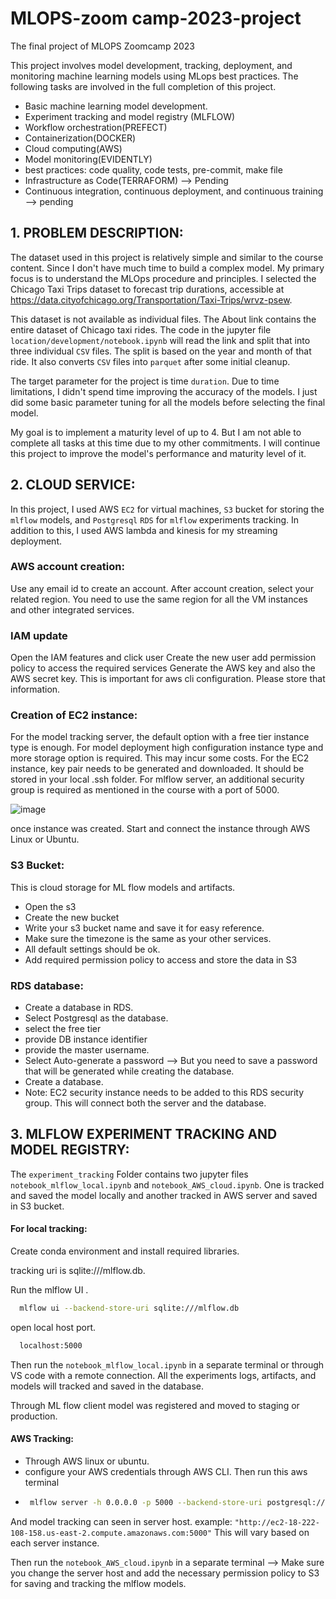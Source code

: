 # MLOPS-zoom camp-2023-project
The final project of MLOPS Zoomcamp 2023

This project involves model development, tracking, deployment, and monitoring machine learning models using MLops best practices. The following tasks are involved in the full completion of this project.
- Basic machine learning model development.
- Experiment tracking and model registry (MLFLOW)
- Workflow orchestration(PREFECT)
- Containerization(DOCKER)
- Cloud computing(AWS)
- Model monitoring(EVIDENTLY)
- best practices: code quality, code tests, pre-commit, make file
- Infrastructure as Code(TERRAFORM) --> Pending
- Continuous integration, continuous deployment, and continuous training --> pending

## 1. PROBLEM DESCRIPTION:
The dataset used in this project is relatively simple and similar to the course content. Since I don't have much time to build a complex model. My primary focus is to understand the MLOps procedure and principles. I selected the Chicago Taxi Trips dataset to forecast trip durations, accessible at https://data.cityofchicago.org/Transportation/Taxi-Trips/wrvz-psew.

This dataset is not available as individual files. The About link contains the entire dataset of Chicago taxi rides. The code in the jupyter file `location/development/notebook.ipynb` will read the link and split that into three individual `CSV` files. The split is based on the year and month of that ride. It also converts `CSV` files into `parquet` after some initial cleanup.

The target parameter for the project is time `duration`.  Due to time limitations, I didn't spend time improving the accuracy of the models. I just did some basic parameter tuning for all the models before selecting the final model.

My goal is to implement a maturity level of up to 4. But I am not able to complete all tasks at this time due to my other commitments. I will continue this project to improve the model's performance and  maturity level of it.

## 2. CLOUD SERVICE:
In this project, I used AWS `EC2` for virtual machines, `S3` bucket for storing the `mlflow` models, and `Postgresql` `RDS` for `mlflow` experiments tracking. In addition to this, I used AWS lambda and kinesis for my streaming deployment.
### AWS account creation:
Use any email id to create an account. 
After account creation, select your related region. You need to use the same region for all the VM instances and other integrated services.
### IAM update
Open the IAM features and click user
Create the new user
add permission policy to access the required services
Generate the AWS key and also the AWS secret key. This is important for aws cli configuration. Please store that information.
### Creation of EC2 instance:
For the model tracking server, the default option with a free tier instance type is enough. For model deployment high configuration instance type and more storage option is required. This may incur some costs. 
For the EC2 instance, key pair needs to be generated and downloaded. It should be stored in your local .ssh folder.
For mlflow server, an additional security group is required as mentioned in the course with a port of 5000.

![image](https://github.com/arundac23/MLOPS-zoomcamp-2023-project/assets/76126029/f41ec5ad-92d4-4e08-82cf-f41d5e5f60fd)

once instance was created. Start and connect the instance through AWS Linux or Ubuntu.
### S3 Bucket:
This is cloud storage for ML flow models and artifacts.
* Open the s3 
* Create the new bucket
* Write your s3 bucket name and save it for easy reference.
* Make sure the timezone is the same as your other services.
* All default settings should be ok.
* Add required permission policy to access and store the data in S3

### RDS database:
* Create a database in RDS.
* Select Postgresql as the database.
* select the free tier
* provide DB instance identifier
* provide the master username.
* Select Auto-generate a password --> But you need to save a password that will be generated while creating the database.
* Create a database.
* Note: EC2 security instance needs to be added to this RDS security group. This will connect both the server and the database.

## 3. MLFLOW EXPERIMENT TRACKING AND MODEL REGISTRY:
The `experiment_tracking` Folder contains two jupyter files `notebook_mlflow_local.ipynb` and `notebook_AWS_cloud.ipynb`. 
One is tracked and saved the model locally and another tracked in AWS server and saved in S3 bucket.

#### For local tracking:
Create conda environment and install required libraries.

tracking uri is sqlite:///mlflow.db. 

Run the mlflow UI .
 ```bash
   mlflow ui --backend-store-uri sqlite:///mlflow.db
   ```
open local host port.
 ```bash
   localhost:5000
   ```
Then run the `notebook_mlflow_local.ipynb` in a separate terminal or through VS code with a remote connection.
All the experiments logs, artifacts, and models will tracked and saved in the database.

Through ML flow client model was registered and moved to staging or production.
#### AWS Tracking: 
* Through AWS linux or ubuntu.
* configure your AWS credentials through AWS CLI.
Then run this aws terminal
* ```bash
   mlflow server -h 0.0.0.0 -p 5000 --backend-store-uri postgresql://{Master user name}:6XPj1FLSf5vVIdXnc6Pk@{END POINT}:5432/{initial database name} --default-artifact-root s3://{S3 bucket name}
   ```
And model tracking can seen in server host.
example: `"http://ec2-18-222-108-158.us-east-2.compute.amazonaws.com:5000"` This will vary based on each server instance.

Then run the `notebook_AWS_cloud.ipynb` in a separate terminal --> Make sure you change the server host and add the necessary permission policy to S3 for saving and tracking the mlflow models.

